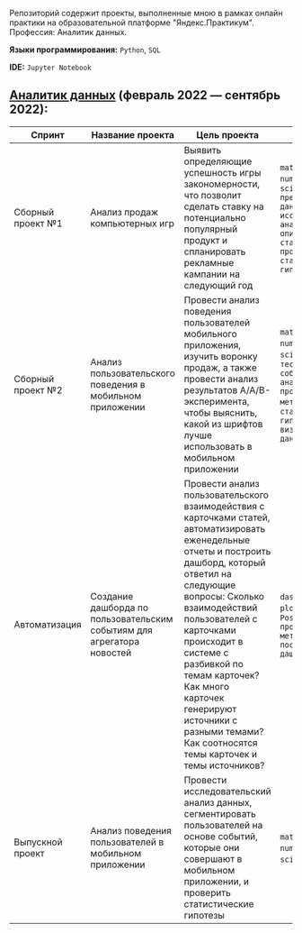 Репозиторий содержит проекты, выполненные мною в рамках онлайн практики на образовательной платформе "Яндекс.Практикум". Профессия: Аналитик данных. 

**Языки программирования:** `Python`, `SQL`

**IDE:** `Jupyter Notebook`

## [Аналитик данных](https://praktikum.yandex.ru/data-analyst/) (февраль 2022 — сентябрь 2022):

| Спринт | Название проекта | Цель проекта | Стек |
| ----------------------------- | --------- | ------- | ---------- |
| Сборный проект №1 | Анализ продаж компьютерных игр | Выявить определяющие успешность игры закономерности, что позволит сделать ставку на потенциально популярный продукт и спланировать рекламные кампании на следующий год | `math` `matplotlib` `numpy` `pandas` `scipy` `предобработка данных` `исследовательский анализ данных` `описательная статистика` `проверка статистических гипотез`|
| Сборный проект №2 | Анализ пользовательского поведения в мобильном приложении | Провести анализ поведения пользователей мобильного приложения, изучить воронку продаж, а также провести анализ результатов A/A/B-эксперимента, чтобы выяснить, какой из шрифтов лучше использовать в мобильном приложении | `math` `matplotlib` `numpy` `pandas` `scipy` `plotly` `A/B-тестирование` `событийная аналитика` `продуктовые метрики` `проверка статистических гипотез` `визуализация данных`|
| Автоматизация | Создание дашборда по пользовательским событиям для агрегатора новостей | Провести анализ пользовательского взаимодействия с карточками статей, автоматизировать еженедельные отчеты и построить дашборд, который ответил на следующие вопросы: Сколько взаимодействий пользователей с карточками происходит в системе с разбивкой по темам карточек? Как много карточек генерируют источники с разными темами? Как соотносятся темы карточек и темы источников? | `dash` `pandas` `plotly` `Tableau` `PostgreSQL` `продуктовые метрики` `построение дашбордов`|
| Выпускной проект | Анализ поведения пользователей в мобильном приложении | Провести исследовательский анализ данных, сегментировать пользователей на основе событий, которые они совершают в мобильном приложении, и проверить статистические гипотезы | `math` `matplotlib` `numpy` `pandas` `scipy` `seaborn` |
